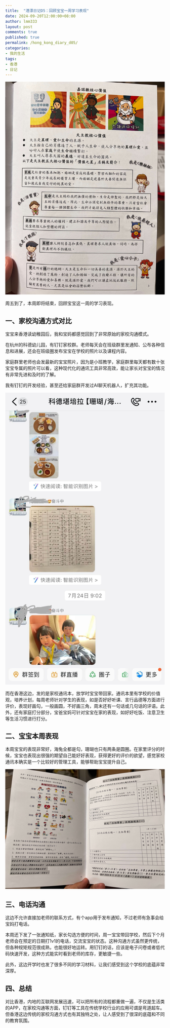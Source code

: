 ```yaml
---
title:  "港漂日记D5：回顾宝宝一周学习表现"
date: 2024-09-20T12:00:00+08:00
author: lmm333
layout: post
comments: true
published: true
permalink: /hong_kong_diary_d05/
categories:
- 我的生活
tags:
- 香港
- 日记
---
```

![00_value.JPG](../images/2024/2024-09-20-hong_kong_diary_d05/00_value.JPG)

周五到了，本周即将结束，回顾宝宝这一周的学习表现。

## 一、家校沟通方式对比

宝宝来香港读幼稚园后，我和宝妈都感觉回到了非常原始的家校沟通模式。

<!--more-->

在杭州的科德幼儿园，有钉钉家校群。老师每天会在班级群里发通知、公布各种信息和进展，还会在班级圈发布宝宝在学校的照片以及课程内容。

家庭群里老师也会发最新的宝宝照片，因为是小班教学，家庭群里每天都有数十张宝宝专属的照片可以看，这种现代化的通讯工具非常高效，能让家长对宝宝的情况有非常先进和及时的了解。

我有钉钉的开发经验，甚至还给家庭群开发过AI聊天机器人，扩充其功能。

![02_ding.jpg](../images/2024/2024-09-20-hong_kong_diary_d05/02_ding.jpg)

而在香港这边，发的是家校通讯本，放学时宝宝带回家。通讯本里有学校的价值观，培养计划，每周老师针对学生的表现，如是否好好听课、言行品德等方面进行评价，表现好画勾，一般画圆，不好画三角，周末还有一句话或几句话的评语。此外，还有家庭打分部分，宝爸宝妈可针对宝宝在家的表现，如好好吃饭、注意卫生等生活习惯进行打分。

## 二、宝宝本周表现

本周宝宝的表现非常好，海兔全都是勾，珊瑚也只有两条是圆圈。在家里评分的时候，宝宝也表现出很强的期望自己能好好表现，获得更好的评价的欲望，感觉家校通讯本确实是一个比较好的管理工具，能够帮助宝宝提升自己。

![01_remark.JPG](../images/2024/2024-09-20-hong_kong_diary_d05/01_remark.JPG)

## 三、电话沟通
这边不允许直接加老师的联系方式，有个app用于发布通知，不过老师有急事会给宝妈打电话。

本周还下发了一张通知纸，家长勾选方便的时间，周一宝宝带回学校，然后下个月老师会在预定的日期打1v1的电话，交流宝宝的状态。这种沟通方式虽然更传统，但各种规矩规范很成熟，也能很好地运转。用钉钉的话，应该是电子问卷或者低代码快速开发，这种方式能实时看到老师的库存，更敏捷一些。

此外，这边开学时也发了很多不同的学习材料，让我们感受到这个学校的底蕴非常深厚。

## 四、总结

对比香港，内地的互联网发展迅速，可以把所有的流程都重做一遍，不仅是生活类的APP，在家校沟通等方面，钉钉等工具在传统学校行业的应用可谓是弯道超车。但香港这边传统的家校沟通方式也有其独特之处，让人感受到了很深的底蕴和不同的教育氛围。